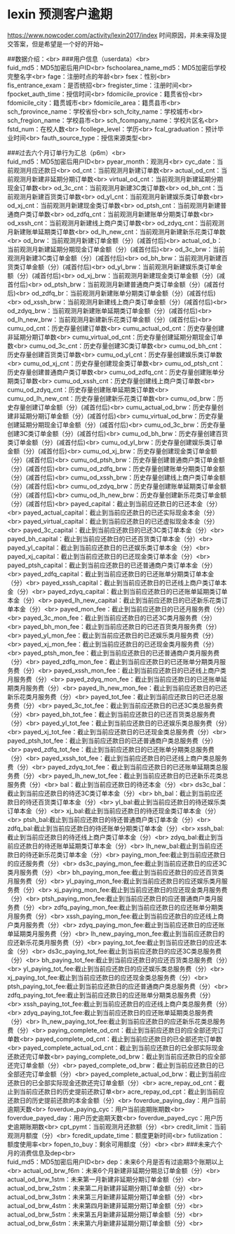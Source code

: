 # lexin 预测客户逾期
https://www.nowcoder.com/activity/lexin2017/index
时间原因，并未来得及提交答案，但是希望是一个好的开始~

##数据介绍：\<br>
###用户信息（userdata）\<br>	
fuid_md5：MD5加密后用户ID\<br>
fschoolarea_name_md5：MD5加密后学校完整名字\<br>
fage：注册时点的年龄\<br>
fsex：性别\<br>
fis_entrance_exam：是否统招\<br>
fregister_time：注册时间\<br>
fpocket_auth_time：授信时间\<br>
fdomicile_provice：籍贯省份\<br>
fdomicile_city：籍贯城市\<br>
fdomicile_area：籍贯县市\<br>
sch_fprovince_name：学校省份\<br>
sch_fcity_name：学校城市\<br>
sch_fregion_name：学校县市\<br>
sch_fcompany_name：学校片区名\<br>
fstd_num：在校人数\<br>
fcollege_level：学历\<br>
fcal_graduation：预计毕业时间\<br>
fauth_source_type：授信来源类型\<br>
		
###过去六个月订单行为汇总（p6m）\<br>		
fuid_md5：MD5加密后用户ID\<br>
pyear_month：观测月\<br>
cyc_date：当前观测月应还款日\<br>
od_cnt：当前观测月新建订单数\<br>
actual_od_cnt：当前观测月新建非延期分期订单数\<br>
virtual_od_cnt：当前观测月新建延期分期现金订单数\<br>
od_3c_cnt：当前观测月新建3C类订单数\<br>
od_bh_cnt：当前观测月新建百货类订单数\<br>
od_yl_cnt：当前观测月新建娱乐类订单数\<br>
od_xj_cnt：当前观测月新建现金类订单数\<br>
od_ptsh_cnt：当前观测月新建普通商户类订单数\<br>
od_zdfq_cnt：当前观测月新建账单分期类订单数\<br>
od_xssh_cnt：当前观测月新建线上商户类订单数\<br>
od_zdyq_cnt：当前观测月新建账单延期类订单数\<br>
od_lh_new_cnt：当前观测月新建新乐花类订单数\<br>
od_brw：当前观测月新建订单金额（分）(减首付后)\<br>
actual_od_b：当前观测月新建延期分期现金订单金额（分）(减首付后)\<br>
od_3c_brw：当前观测月新建3C类订单金额（分）(减首付后)\<br>
od_bh_brw：当前观测月新建百货类订单金额（分）(减首付后)\<br>
od_yl_brw：当前观测月新建娱乐类订单金额（分）(减首付后)\<br>
od_xj_brw：当前观测月新建现金类订单金额（分）(减首付后)\<br>
od_ptsh_brw：当前观测月新建普通商户类订单金额（分）(减首付后)\<br>
od_zdfq_br：当前观测月新建账单分期类订单金额（分）(减首付后)\<br>
od_xssh_brw：当前观测月新建线上商户类订单金额（分）(减首付后)\<br>
od_zdyq_brw：当前观测月新建账单延期类订单金额（分）(减首付后)\<br>
od_lh_new_brw：当前观测月新建新乐花类订单金额（分）(减首付后)\<br>
cumu_od_cnt：历史存量创建订单数\<br>
cumu_actual_od_cnt：历史存量创建非延期分期订单数\<br>
cumu_virtual_od_cnt：历史存量创建延期分期现金订单数\<br>
cumu_od_3c_cnt：历史存量创建3C类订单数\<br>
cumu_od_bh_cnt：历史存量创建百货类订单数\<br>
cumu_od_yl_cnt：历史存量创建娱乐类订单数\<br>
cumu_od_xj_cnt：历史存量创建现金类订单数\<br>
cumu_od_ptsh_cnt：历史存量创建普通商户类订单数\<br>
cumu_od_zdfq_cnt：历史存量创建账单分期类订单数\<br>
cumu_od_xssh_cnt：历史存量创建线上商户类订单数\<br>
cumu_od_zdyq_cnt：历史存量创建账单延期类订单数\<br>
cumu_od_lh_new_cnt：历史存量创建新乐花类订单数\<br>
cumu_od_brw：历史存量创建订单金额（分）(减首付后)\<br>
cumu_actual_od_brw：历史存量创建非延期分期订单金额（分）(减首付后)\<br>
cumu_virtual_od_brw：历史存量创建延期分期现金订单金额（分）(减首付后)\<br>
cumu_od_3c_brw：历史存量创建3C类订单金额（分）(减首付后)\<br>
cumu_od_bh_brw：历史存量创建百货类订单金额（分）(减首付后)\<br>
cumu_od_yl_brw：历史存量创建娱乐类订单金额（分）(减首付后)\<br>
cumu_od_xj_brw：历史存量创建现金类订单金额（分）(减首付后)\<br>
cumu_od_ptsh_brw：历史存量创建普通商户类订单金额（分）(减首付后)\<br>
cumu_od_zdfq_brw：历史存量创建账单分期类订单金额（分）(减首付后)\<br>
cumu_od_xssh_brw：历史存量创建线上商户类订单金额（分）(减首付后)\<br>
cumu_od_zdyq_brw：历史存量创建账单延期类订单金额（分）(减首付后)\<br>
cumu_od_lh_new_brw：历史存量创建新乐花类订单金额（分）(减首付后)\<br>
payed_capital：截止到当前应还款日的已还本金（分）\<br>
payed_actual_capital：截止到当前应还款日的已还实际现金本金（分）\<br>
payed_virtual_capital：截止到当前应还款日的已还虚拟现金本金（分）\<br>
payed_3c_capital：截止到当前应还款日的已还3C类订单本金（分）\<br>
payed_bh_capital：截止到当前应还款日的已还百货类订单本金（分）\<br>
payed_yl_capital：截止到当前应还款日的已还娱乐类订单本金（分）\<br>
payed_xj_capital：截止到当前应还款日的已还现金类订单本金（分）\<br>
payed_ptsh_capital：截止到当前应还款日的已还普通商户类订单本金（分）\<br>
payed_zdfq_capital：截止到当前应还款日的已还账单分期类订单本金（分）\<br>
payed_xssh_capital：截止到当前应还款日的已还线上商户类订单本金（分）\<br>
payed_zdyq_capital：截止到当前应还款日的已还账单延期类订单本金（分）\<br>
payed_lh_new_capital：截止到当前应还款日的已还新乐花类订单本金（分）\<br>
payed_mon_fee：截止到当前应还款日的已还月服务费（分）\<br>
payed_3c_mon_fee：截止到当前应还款日的已还3C类月服务费（分）\<br>
payed_bh_mon_fee：截止到当前应还款日的已还百货类月服务费（分）\<br>
payed_yl_mon_fee：截止到当前应还款日的已还娱乐类月服务费（分）\<br>
payed_xj_mon_fee：截止到当前应还款日的已还现金类月服务费（分）\<br>
payed_ptsh_mon_fee：截止到当前应还款日的已还普通商户类月服务费（分）\<br>
payed_zdfq_mon_fee：截止到当前应还款日的已还账单分期类月服务费（分）\<br>
payed_xssh_mon_fee：截止到当前应还款日的已还线上商户类月服务费（分）\<br>
payed_zdyq_mon_fee：截止到当前应还款日的已还账单延期类月服务费（分）\<br>
payed_lh_new_mon_fee：截止到当前应还款日的已还新乐花类月服务费（分）\<br>
payed_tot_fee：截止到当前应还款日的已还总服务费（分）\<br>
payed_3c_tot_fee：截止到当前应还款日的已还3C类总服务费（分）\<br>
payed_bh_tot_fee：截止到当前应还款日的已还百货类总服务费（分）\<br>
payed_yl_tot_fee：截止到当前应还款日的已还娱乐类总服务费（分）\<br>
payed_xj_tot_fee：截止到当前应还款日的已还现金类总服务费（分）\<br>
payed_ptsh_tot_fee：截止到当前应还款日的已还普通商户类总服务费（分）\<br>
payed_zdfq_tot_fee：截止到当前应还款日的已还账单分期类总服务费（分）\<br>
payed_xssh_tot_fee：截止到当前应还款日的已还线上商户类总服务费（分）\<br>
payed_zdyq_tot_fee：截止到当前应还款日的已还账单延期类总服务费（分）\<br>
payed_lh_new_tot_fee：截止到当前应还款日的已还新乐花类总服务费（分）\<br>
bal：截止到当前应还款日的待还本金（分）\<br>
ds3c_bal：截止到当前应还款日的待还3C类订单本金（分）\<br>
bh_bal：截止到当前应还款日的待还百货类订单本金（分）\<br>
yl_bal:截止到当前应还款日的待还娱乐类订单本金（分）\<br>
xj_bal:截止到当前应还款日的待还现金类订单本金（分）\<br>
ptsh_bal:截止到当前应还款日的待还普通商户类订单本金（分）\<br>
zdfq_bal:截止到当前应还款日的待还账单分期类订单本金（分）\<br>
xssh_bal:截止到当前应还款日的待还线上商户类订单本金（分）\<br>
zdyq_bal:截止到当前应还款日的待还账单延期类订单本金（分）\<br>
lh_new_bal:截止到当前应还款日的待还新乐花类订单本金（分）\<br>
paying_mon_fee:截止到当前应还款日的应还服务费（分）\<br>
ds3c_paying_mon_fee:截止到当前应还款日的应还3C类月服务费（分）\<br>
bh_paying_mon_fee:截止到当前应还款日的应还百货类月服务费（分）\<br>
yl_paying_mon_fee:截止到当前应还款日的应还娱乐类月服务费（分）\<br>
xj_paying_mon_fee:截止到当前应还款日的应还现金类月服务费（分）\<br>
ptsh_paying_mon_fee:截止到当前应还款日的应还普通商户类月服务费（分）\<br>
zdfq_paying_mon_fee:截止到当前应还款日的应还账单分期类月服务费（分）\<br>
xssh_paying_mon_fee:截止到当前应还款日的应还线上商户类月服务费（分）\<br>
zdyq_paying_mon_fee:截止到当前应还款日的应还账单延期类月服务费（分）\<br>
lh_new_paying_mon_fee:截止到当前应还款日的应还新乐花类月服务费（分）\<br>
paying_tot_fee:截止到当前应还款日的应还本金（分）\<br>
ds3c_paying_tot_fee:截止到当前应还款日的应还3C类总服务费（分）\<br>
bh_paying_tot_fee:截止到当前应还款日的应还百货类总服务费（分）\<br>
yl_paying_tot_fee:截止到当前应还款日的应还娱乐类总服务费（分）\<br>
xj_paying_tot_fee:截止到当前应还款日的应还现金类总服务费（分）\<br>
ptsh_paying_tot_fee:截止到当前应还款日的应还普通商户类总服务费（分）\<br>
zdfq_paying_tot_fee:截止到当前应还款日的应还账单分期类总服务费（分）\<br>
xssh_paying_tot_fee:截止到当前应还款日的应还线上商户类总服务费（分）\<br>
zdyq_paying_tot_fee:截止到当前应还款日的应还账单延期类总服务费（分）\<br>
lh_new_paying_tot_fee:截止到当前应还款日的应还新乐花类总服务费（分）\<br>
paying_complete_od_cnt：截止到当前应还款日的应全部还完订单数\<br>
payed_complete_od_cnt：截止到当前应还款日的已全部还完订单数\<br>
payed_complete_actual_od_cnt：截止到当前应还款日的已全部实际现金还款还完订单数\<br>
paying_complete_od_brw：截止到当前应还款日的应全部还完订单金额（分）\<br>
payed_complete_od_brw：截止到当前应还款日的已全部还完订单金额（分）\<br>
payed_complete_actual_od_brw：截止到当前应还款日的已全部实际现金还款还完订单金额（分）\<br>
acre_repay_od_cnt：截止到当前应还款日的历史提前还款订单\<br>
acre_repay_od_cpt：截止到当前应还款日的历史提前还款的本金金额（分）\<br>
foverdue_paying_day：用户当前逾期天数\<br>
foverdue_paying_cyc：用户当前逾期账期数\<br>
foverdue_payed_day：用户历史逾期天数\<br>
foverdue_payed_cyc：用户历史逾期账期数\<br>
cpt_pymt：当前观测月还款额（分）\<br>
credit_limit：当前观测月额度（分）\<br>
fcredit_update_time：额度更新时间\<br>
futilization：额度使用率\<br>
fopen_to_buy：剩余可用额度（分）\<br>
\<br>
###未来六个月的消费信息及dep\<br>	
fuid_md5：MD5加密后用户ID\<br>
dep：未来6个月是否有过逾期3个账期以上\<br>
actual_od_brw_f6m：未来6个月新建非延期分期总订单金额（分）\<br>
actual_od_brw_1stm：未来第一月新建非延期分期订单金额（分）\<br>
actual_od_brw_2stm：未来第二月新建非延期分期订单金额（分）\<br>
actual_od_brw_3stm：未来第三月新建非延期分期订单金额（分）\<br>
actual_od_brw_4stm：未来第四月新建非延期分期订单金额（分）\<br>
actual_od_brw_5stm：未来第五月新建非延期分期订单金额（分）\<br>
actual_od_brw_6stm：未来第六月新建非延期分期订单金额（分）\<br>
